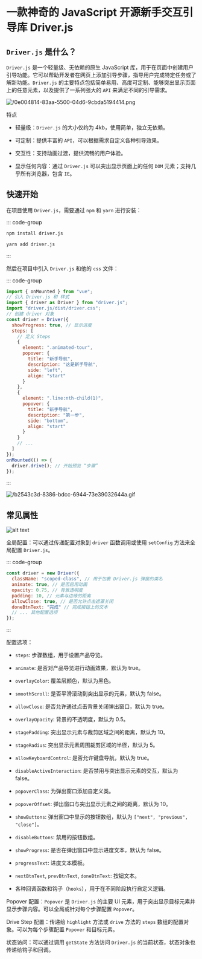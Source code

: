 # 一款神奇的 JavaScript 开源新手交互引导库 Driver.js

<article-info/>

<link-tag :linkList="[{ linkType: 'git', linkText:'Driver.js',linkUrl:'https://github.com/kamranahmedse/driver.js'},{ linkText:'Driver.js 官网',linkUrl:'https://driverjs.com/'}]" />

## `Driver.js` 是什么？

`Driver.js` 是一个轻量级、无依赖的原生 JavaScript 库，用于在页面中创建用户引导功能。它可以帮助开发者在网页上添加引导步骤，指导用户完成特定任务或了解新功能。`Driver.js` 的主要特点包括简单易用、高度可定制、能够突出显示页面上的任意元素，以及提供了一系列强大的 `API` 来满足不同的引导需求。

![/0e004814-83aa-5500-04d6-9cbda5194414.png](/0e004814-83aa-5500-04d6-9cbda5194414.png)

<imp-text-danger>特点</imp-text-danger>

- <imp-text-danger>轻量级</imp-text-danger>：`Driver.js` 的大小仅约为 4kb，使用简单，独立无依赖。

- <imp-text-danger>可定制</imp-text-danger>：提供丰富的 `API`，可以根据需求自定义各种引导效果。

- <imp-text-danger>交互性</imp-text-danger>：支持动画过渡，提供流畅的用户体验。

- <imp-text-danger>显示任何内容</imp-text-danger>：通过 `Driver.js` 可以突出显示页面上的任何 `DOM` 元素；支持几乎所有浏览器，包含 `IE`。

## 快速开始

在项目使用 `Driver.js`，需要通过 `npm` 和 `yarn` 进行安装：

::: code-group

```bash [npm]
npm install driver.js
```

```bash [yarn]
yarn add driver.js
```

:::

然后在项目中引入 `Driver.js` 和他的 `css` 文件：

::: code-group

```js
import { onMounted } from "vue";
// 引入 Driver.js 和 样式
import { driver as Driver } from "driver.js";
import "driver.js/dist/driver.css";
// 创建 driver 对象
const driver = Driver({
  showProgress: true, // 显示进度
  steps: [
    // 定义 Steps
    {
      element: ".animated-tour",
      popover: {
        title: "新手导航",
        description: "这是新手导航",
        side: "left",
        align: "start"
      }
    },
    {
      element: ".line:nth-child(1)",
      popover: {
        title: "新手导航",
        description: "第一步",
        side: "bottom",
        align: "start"
      }
    }
    // ...
  ]
});
onMounted(() => {
  driver.drive(); // 开始预览 “步骤”
});
```

:::

![/b2543c3d-8386-bdcc-6944-73e39032644a.gif](/b2543c3d-8386-bdcc-6944-73e39032644a.gif)

## 常见属性

![alt text](/d2aab6cd-c6b0-9552-0a8f-74c2ff7c2e64.png)

<imp-text-danger>全局配置</imp-text-danger>：可以通过传递配置对象到 `driver` 函数调用或使用 `setConfig` 方法来全局配置 `Driver.js`。

::: code-group

```js
const driver = new Driver({
  className: "scoped-class", // 用于包裹 Driver.js 弹窗的类名
  animate: true, // 是否启用动画
  opacity: 0.75, // 背景透明度
  padding: 10, // 元素与边缘的距离
  allowClose: true, // 是否允许点击遮罩关闭
  doneBtnText: "完成" // 完成按钮上的文本
  // ... 其他配置选项
});
```

:::

<imp-text-danger>配置选项</imp-text-danger>：

- `steps`: 步骤数组，用于设置产品导览。

- `animate`: 是否对产品导览进行动画效果，默认为 true。

- `overlayColor`: 覆盖层颜色，默认为黑色。

- `smoothScroll`: 是否平滑滚动到突出显示的元素，默认为 false。

- `allowClose`: 是否允许通过点击背景关闭弹出窗口，默认为 true。

- `overlayOpacity`: 背景的不透明度，默认为 0.5。

- `stagePadding`: 突出显示元素与裁剪区域之间的距离，默认为 10。

- `stageRadius`: 突出显示元素周围裁剪区域的半径，默认为 5。

- `allowKeyboardControl`: 是否允许键盘导航，默认为 true。

- `disableActiveInteraction`: 是否禁用与突出显示元素的交互，默认为 false。

- `popoverClass`: 为弹出窗口添加自定义类。

- `popoverOffset`: 弹出窗口与突出显示元素之间的距离，默认为 10。

- `showButtons`: 弹出窗口中显示的按钮数组，默认为 `["next", "previous", "close"]`。

- `disableButtons`: 禁用的按钮数组。

- `showProgress`: 是否在弹出窗口中显示进度文本，默认为 false。

- `progressText`: 进度文本模板。

- `nextBtnText`, `prevBtnText`, `doneBtnText`: 按钮文本。

- 各种回调函数和钩子（`hooks`），用于在不同阶段执行自定义逻辑。

<imp-text-danger>Popover 配置</imp-text-danger>：`Popover` 是 `Driver.js` 的主要 UI 元素，用于突出显示目标元素并显示步骤内容。可以全局或针对每个步骤配置 `Popover`。

<imp-text-danger>Drive Step 配置</imp-text-danger>：传递给 `highlight` 方法或 `drive` 方法的 `steps` 数组的配置对象。可以为每个步骤配置 `Popover` 和目标元素。

<imp-text-danger>状态访问</imp-text-danger>：可以通过调用 `getState` 方法访问 `Driver.js` 的当前状态，状态对象也传递给钩子和回调。
